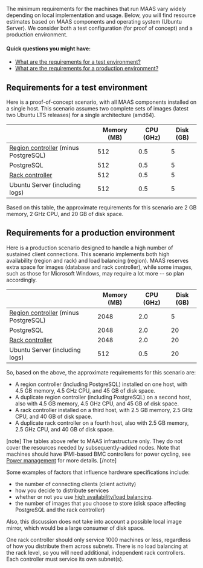 The minimum requirements for the machines that run MAAS vary widely depending on local implementation and usage.  Below, you will find resource estimates based on MAAS components and operating system (Ubuntu Server). We consider both a test configuration (for proof of concept) and a production environment.

#### Quick questions you might have:

* [What are the requirements for a test environment?](/t/maas-requirements/789#heading--test-environment)
* [What are the requirements for a production environment?](/t/maas-requirements/789#heading--production-environment)

<h2 id="heading--test-environment">Requirements for a test environment</h2>

Here is a proof-of-concept scenario, with all MAAS components installed on a single host. This scenario assumes two complete sets of images (latest two Ubuntu LTS releases) for a single architecture (amd64).

<div class="md-table">
<table>
<thead>
<tr>
<th></th>
<th>Memory (MB)</th>
<th>CPU (GHz)</th>
<th>Disk (GB)</th>
</tr>
</thead>
<tbody>
<tr>
<td>
<a href="https://maas.io/docs/concepts-and-terms#heading--controllers">Region controller</a> (minus PostgreSQL)</td>
<td>512</td>
<td>0.5</td>
<td>5</td>
</tr>
<tr>
<td>PostgreSQL</td>
<td>512</td>
<td>0.5</td>
<td>5</td>
</tr>
<tr>
<td><a href="https://maas.io/docs/concepts-and-terms#heading--controllers">Rack controller</a></td>
<td>512</td>
<td>0.5</td>
<td>5</td>
</tr>
<tr>
<td>Ubuntu Server (including logs)</td>
<td>512</td>
<td>0.5</td>
<td>5</td>
</tr>
</tbody>
</table>
</div>

Based on this table, the approximate requirements for this scenario are 2 GB memory, 2 GHz CPU, and 20 GB of disk space.

<h2 id="heading--production-environment">Requirements for a production environment</h2>

Here is a production scenario designed to handle a high number of sustained client connections. This scenario implements both high availability (region and rack) and load balancing (region). MAAS reserves extra space for images (database and rack controller), while some images, such as those for Microsoft Windows, may require a lot more -- so plan accordingly.

<div class="md-table">
<table>
<thead>
<tr>
<th></th>
<th>Memory (MB)</th>
<th>CPU (GHz)</th>
<th>Disk (GB)</th>
</tr>
</thead>
<tbody>
<tr>
<td>
<a href="https://maas.io/docs/concepts-and-terms#heading--controllers">Region controller</a> (minus PostgreSQL)</td>
<td>2048</td>
<td>2.0</td>
<td>5</td>
</tr>
<tr>
<td>PostgreSQL</td>
<td>2048</td>
<td>2.0</td>
<td>20</td>
</tr>
<tr>
<td><a href="https://maas.io/docs/concepts-and-terms#heading--controllers">Rack controller</a></td>
<td>2048</td>
<td>2.0</td>
<td>20</td>
</tr>
<tr>
<td>Ubuntu Server (including logs)</td>
<td>512</td>
<td>0.5</td>
<td>20</td>
</tr>
</tbody>
</table>
</div>

So, based on the above, the approximate requirements for this scenario are:

* A region controller (including PostgreSQL) installed on one host, with 4.5 GB memory, 4.5 GHz CPU, and 45 GB of disk space.
* A duplicate region controller (including PostgreSQL) on a second host, also with 4.5 GB memory, 4.5 GHz CPU, and 45 GB of disk space.
* A rack controller installed on a third host, with 2.5 GB memory, 2.5 GHz CPU, and 40 GB of disk space.
* A duplicate rack controller on a fourth host, also with 2.5 GB memory, 2.5 GHz CPU, and 40 GB of disk space.

[note]
The tables above refer to MAAS infrastructure only. They do not cover the resources needed by subsequently-added nodes. Note that machines should have IPMI-based BMC controllers for power cycling, see [Power management](/t/power-management/830) for more details.
[/note]

Some examples of factors that influence hardware specifications include:

* the number of connecting clients (client activity)
* how you decide to distribute services
* whether or not you use [high availability/load balancing](/t/high-availability/804).
* the number of images that you choose to store (disk space affecting PostgreSQL and the rack controller)

Also, this discussion does not take into account a possible local image mirror, which would be a large consumer of disk space.

One rack controller should only service 1000 machines or less, regardless of how you distribute them across subnets. There is no load balancing at the rack level, so you will need additional, independent rack controllers. Each controller must service its own subnet(s).